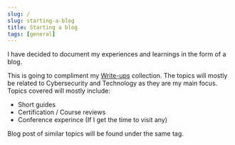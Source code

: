 ```yaml
---
slug: /
slug: starting-a-blog
title: Starting a blog
tags: [general]
---
```


I have decided to document my experiences and learnings in the form of a blog.

<!-- truncate -->

This is going to compliment my [Write-ups](https://kunalwalavalkarwrite-ups.vercel.app/) collection.
The topics will mostly be related to Cybersecurity and Technology as they are my main focus. 
Topics covered will mostly include:

- Short guides
- Certification / Course reviews
- Conference experince (If I get the time to visit any)

Blog post of similar topics will be found under the same tag.
